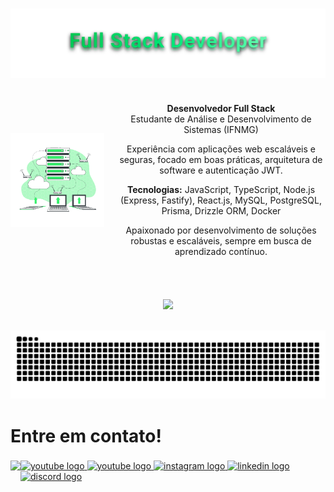 <br clear="both">

<p align="center">
  <img src="https://raw.githubusercontent.com/IsaqueTADS/IsaqueTADS/refs/heads/main/full_stack_animation.svg">
</p>


###

<div align="center" style="display: flex; align-items: center; justify-content: center; gap: 20px;">

  <img src="https://raw.githubusercontent.com/IsaqueTADS/IsaqueTADS/refs/heads/main/server-animate%20(1).svg" alt="Imagem" width="150"/>

  <div>
    <p>
      <strong>Desenvolvedor Full Stack</strong><br>
      Estudante de Análise e Desenvolvimento de Sistemas (IFNMG)
    </p>
    <p>
      Experiência com aplicações web escaláveis e seguras, focado em boas práticas, arquitetura de software e autenticação JWT.
    </p>
    <p>
      <strong>Tecnologias:</strong> JavaScript, TypeScript, Node.js (Express, Fastify), React.js, MySQL, PostgreSQL, Prisma, Drizzle ORM, Docker
    </p>
    <p>
      Apaixonado por desenvolvimento de soluções robustas e escaláveis, sempre em busca de aprendizado contínuo.
    </p>
  </div>

</div>



  
<!-- <img src="https://raw.githubusercontent.com/IsaqueTADS/IsaqueTADS/refs/heads/main/server-animate%20(1).svg" alt="Imagem" width="150"/>
   


 <p align="center">
  Desenvolvedor Full Stack | Estudante de Análise e Desenvolvimento de Sistemas (IFNMG)
</p>

<p align="center">
  Experiência com aplicações web escaláveis e seguras, focado em boas práticas, arquitetura de software e autenticação JWT.
</p>

<p align="center">
  <strong>Tecnologias:</strong> JavaScript, TypeScript, Node.js (Express, Fastify), React.js, MySQL, PostgreSQL, Prisma, Drizzle ORM, Docker
</p>

<p align="center">
  Apaixonado por desenvolvimento de soluções robustas e escaláveis, sempre em busca de aprendizado contínuo.
</p>  -->


###

<br clear="both">

<p align="center">
  <a href="https://skillicons.dev">
    <img src="https://skillicons.dev/icons?i=javascript,typescript,react,vite,nodejs,docker,postgres,prisma,express,html,css,cpp,git,github" />
  </a>
</p>

<br clear="both">

<div align="center">
  <img src="https://raw.githubusercontent.com/IsaqueTADS/IsaqueTADS/output/snake.svg" alt="Snake animation" />
</div>

###

<h1 align="left">Entre em contato!</h1>

###

<img align="left" height="150" src="https://github.com/IsaqueTADS/IsaqueTADS/blob/main/ISAQUE.gif?raw=true" />

###

<div align="left">
  <a href="https://www.youtube.com/channel/UC1ZcpOjaVvdP5d1Z0Z_HKsw" target="_blank">
    <img src="https://img.shields.io/static/v1?message=IsaqueTADS&logo=youtube&label=&color=FF0000&logoColor=white&labelColor=&style=for-the-badge" height="35" alt="youtube logo" />
  </a>

  <a href="https://www.youtube.com/@BaixaEnergia" target="_blank">
    <img src="https://img.shields.io/static/v1?message=BaixaEnergia&logo=youtube&label=&color=FF0000&logoColor=white&labelColor=&style=for-the-badge" height="35" alt="youtube logo" />
  </a>

  <a href="https://www.instagram.com/isaque_rodriguesdev/?next=%2F" target="_blank">
    <img src="https://img.shields.io/static/v1?message=Instagram&logo=instagram&label=&color=e867d1&logoColor=white&labelColor=&style=for-the-badge" height="35" alt="instagram logo" />
  </a>

  <a href="https://www.linkedin.com/in/isaque-rodriguestads" target="_blank">
    <img src="https://img.shields.io/static/v1?message=LinkedIn&logo=linkedin&label=&color=0077B5&logoColor=white&labelColor=&style=for-the-badge" height="35" alt="linkedin logo" />
  </a>

  <a href="https://discord.gg/95vAUDcv" target="_blank">
    <img src="https://img.shields.io/static/v1?message=Discord&logo=discord&label=&color=7289DA&logoColor=white&labelColor=&style=for-the-badge" height="35" alt="discord logo" />
  </a>
</div>

